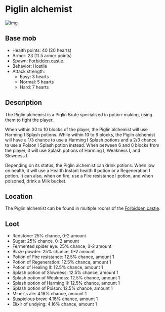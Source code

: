 # Piglin alchemist

![img](https://static.miraheze.org/stardustlabswiki/a/a4/Piglin\_alchemist.png)

## Base mob

* Health points: 40 (20 hearts)
* Armor: 23 (11.5 armor points)
* Spawn: [Forbidden castle](../nether-structures/forbiddencastle.md).
* Behavior: Hostile
* Attack strength:
  * Easy: 3 hearts
  * Normal: 5 hearts
  * Hard: 7 hearts

## Description

The Piglin alchemist is a Piglin Brute specialized in potion-making, using them to fight the player.

When within 30 to 10 blocks of the player, the Piglin alchemist will use Harming I Splash potions. While within 10 to 6 blocks, the Piglin alchemist will have a 1/3 chance to use a Harming I Splash potions and a 2/3 chance to use a Poison I Splash potion instead. When between 6 and 0 blocks from the player, it will use Splash potions of Harming I, Weakness I, and Slowness I.

Depending on its status, the Piglin alchemist can drink potions. When low on health, it will use a Health Instant health II potion or a Regeneration I potion. It can also, when on fire, use a Fire resistance I potion, and when poisoned, drink a Milk bucket.

## Location

The Piglin alchemist can be found in multiple rooms of the [Forbidden castle](../nether-structures/forbiddencastle.md).

## Loot

* Redstone: 25% chance, 0-2 amount
* Sugar: 25% chance, 0-2 amount
* Fermented spider eye: 25% chance, 0-2 amount
* Blaze powder: 25% chance, 0-2 amount
* Potion of Fire resistance: 12.5% chance, amount 1
* Potion of Regeneration: 12.5% chance, amount 1
* Potion of Healing II: 12.5% chance, amount 1
* Splash potion of Slowness: 12.5% chance, amount 1
* Splash potion of Weakness: 12.5% chance, amount 1
* Splash potion of Harming II: 12.5% chance, amount 1
* Splash potion of Poison: 12.5% chance, amount 1
* Miner's ale: 4.16% chance, amount 1
* Suspicious brew: 4.16% chance, amount 1
* Elixir of undying: 4.16% chance, amount 1
